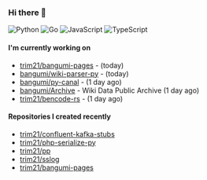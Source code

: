 ### Hi there 👋

![Python](https://img.shields.io/badge/python-3670A0?style=for-the-badge&logo=python&logoColor=ffdd54)
![Go](https://img.shields.io/badge/go-%2300ADD8.svg?style=for-the-badge&logo=go&logoColor=white)
![JavaScript](https://img.shields.io/badge/javascript-%23323330.svg?style=for-the-badge&logo=javascript&logoColor=%23F7DF1E)
![TypeScript](https://img.shields.io/badge/typescript-%23007ACC.svg?style=for-the-badge&logo=typescript&logoColor=white)

#### I'm currently working on

- [trim21/bangumi-pages](https://github.com/trim21/bangumi-pages) -  (today)
- [bangumi/wiki-parser-py](https://github.com/bangumi/wiki-parser-py) -  (today)
- [bangumi/py-canal](https://github.com/bangumi/py-canal) -  (1 day ago)
- [bangumi/Archive](https://github.com/bangumi/Archive) - Wiki Data Public Archive (1 day ago)
- [trim21/bencode-rs](https://github.com/trim21/bencode-rs) -  (1 day ago)

#### Repositories I created recently

- [trim21/confluent-kafka-stubs](https://github.com/trim21/confluent-kafka-stubs)
- [trim21/php-serialize-py](https://github.com/trim21/php-serialize-py)
- [trim21/pp](https://github.com/trim21/pp)
- [trim21/sslog](https://github.com/trim21/sslog)
- [trim21/bangumi-pages](https://github.com/trim21/bangumi-pages)
